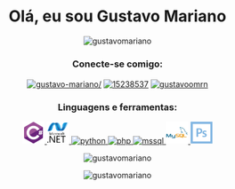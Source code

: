 <h1 align="center">Olá, eu sou Gustavo Mariano</h1>
<p align="center"> <img src="https://komarev.com/ghpvc/?username=gustavomariano&label=Profile%20views&color=0e75b6&style=flat" alt="gustavomariano" /> </p>

<h3 align="center">Conecte-se comigo:</h3>
<p align="center">
<a href="https://linkedin.com/in/gustavo-mariano/" target="blank"><img align="center" src="https://cdn.jsdelivr.net/npm/simple-icons@3.0.1/icons/linkedin.svg" alt="gustavo-mariano/" height="30" width="40" /></a>
<a href="https://stackoverflow.com/users/15238537" target="blank"><img align="center" src="https://cdn.jsdelivr.net/npm/simple-icons@3.0.1/icons/stackoverflow.svg" alt="15238537" height="30" width="40" /></a>
<a href="https://instagram.com/gustavoomrn" target="blank"><img align="center" src="https://cdn.jsdelivr.net/npm/simple-icons@3.0.1/icons/instagram.svg" alt="gustavoomrn" height="30" width="40" /></a>
</p>

<h3 align="center">Linguagens e ferramentas:</h3>
<p align="center"> <a href="https://www.w3schools.com/cs/" target="_blank"> <img src="https://raw.githubusercontent.com/devicons/devicon/master/icons/csharp/csharp-original.svg" alt="csharp" width="40" height="40"/> </a> 
<a href="https://dotnet.microsoft.com/" target="_blank"> <img src="https://raw.githubusercontent.com/devicons/devicon/master/icons/dot-net/dot-net-original-wordmark.svg" alt="dotnet" width="40" height="40"/> </a> 
<a align="center" href="https://www.w3schools.com/python/" target="_blank"> <img src="https://upload.wikimedia.org/wikipedia/commons/c/c3/Python-logo-notext.svg" alt="python" width="40" height="40"/> </a> 
<a align="center" href="https://www.w3schools.com/php/" target="_blank"> <img src="https://upload.wikimedia.org/wikipedia/commons/2/27/PHP-logo.svg" alt="php" width="40" height="40"/> </a>
<a href="https://www.microsoft.com/en-us/sql-server" target="_blank"> <img src="https://cdn.worldvectorlogo.com/logos/microsoft-sql-server.svg" alt="mssql" width="40" height="40"/> </a> 
<a href="https://www.mysql.com/" target="_blank"> <img src="https://raw.githubusercontent.com/devicons/devicon/master/icons/mysql/mysql-original-wordmark.svg" alt="mysql" width="40" height="40"/> </a> 
<a href="https://www.photoshop.com/en" target="_blank"> <img src="https://raw.githubusercontent.com/devicons/devicon/master/icons/photoshop/photoshop-line.svg" alt="photoshop" width="40" height="40"/> </a> </p>

<p align="center"> <img src="https://github-readme-stats.vercel.app/api/top-langs?username=gustavomariano&show_icons=true&locale=en&layout=compact" alt="gustavomariano" /></p>
<p align="center"> <img  src="https://github-readme-streak-stats.herokuapp.com/?user=gustavomariano&" alt="gustavomariano" /> </p>
